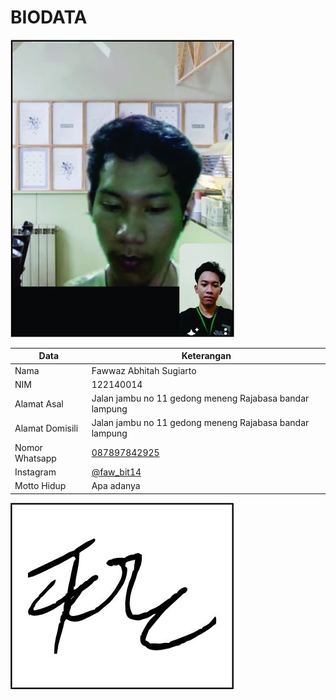 # BIODATA

![Foto](014_foto.jpg)

| Data            | Keterangan |
| --------------- | ------------- |
| Nama            | Fawwaz Abhitah Sugiarto |
| NIM             | 122140014 |
| Alamat Asal     | Jalan jambu no 11 gedong meneng Rajabasa bandar lampung |
| Alamat Domisili | Jalan jambu no 11 gedong meneng Rajabasa bandar lampung |
| Nomor Whatsapp  | [087897842925](https://wa.me/+6287897842925) |
| Instagram       | [@faw_bit14](https://instagram.com/faw_bit14) |
| Motto Hidup     | Apa adanya |

![TTD](014_ttd.jpg)

